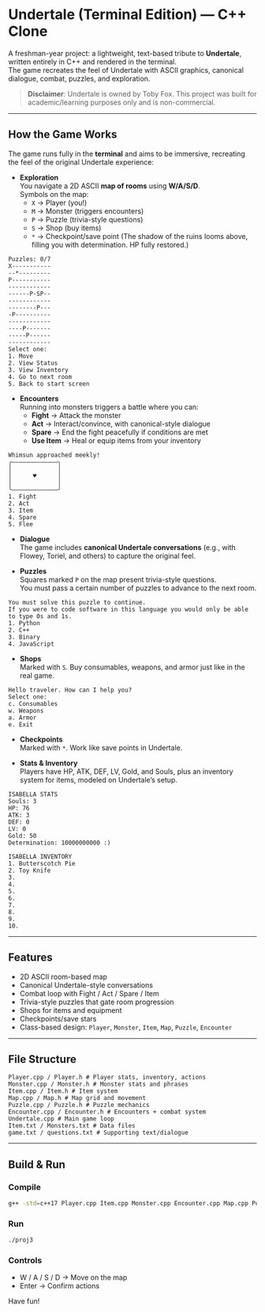# Undertale (Terminal Edition) — C++ Clone

A freshman-year project: a lightweight, text-based tribute to **Undertale**, written entirely in C++ and rendered in the terminal.  
The game recreates the feel of Undertale with ASCII graphics, canonical dialogue, combat, puzzles, and exploration.

> **Disclaimer**: Undertale is owned by Toby Fox. This project was built for academic/learning purposes only and is non-commercial.

---

## How the Game Works

The game runs fully in the **terminal** and aims to be immersive, recreating the feel of the original Undertale experience:

- **Exploration**  
  You navigate a 2D ASCII **map of rooms** using **W/A/S/D**.  
  Symbols on the map:
  - `X` → Player (you!)
  - `M` → Monster (triggers encounters)  
  - `P` → Puzzle (trivia-style questions)  
  - `S` → Shop (buy items)  
  - `*` → Checkpoint/save point (The shadow of the ruins looms above, filling you with determination. HP fully restored.) 

```
Puzzles: 0/7
X-----------
--*---------
P-----------
------------
------P-SP--
------------
--------P---
-P----------
------------
----P-------
-----P------
------------
Select one:
1. Move
2. View Status
3. View Inventory
4. Go to next room
5. Back to start screen
```

- **Encounters**  
  Running into monsters triggers a battle where you can:
  - **Fight** → Attack the monster
  - **Act** → Interact/convince, with canonical-style dialogue
  - **Spare** → End the fight peacefully if conditions are met
  - **Use Item** → Heal or equip items from your inventory  

```
Whimsun approached meekly!
╭―――――――――――――╮
│             │
│      ♥      │
│             │
╰―――――――――――――╯
1. Fight
2. Act
3. Item
4. Spare
5. Flee
```

- **Dialogue**  
  The game includes **canonical Undertale conversations** (e.g., with Flowey, Toriel, and others) to capture the original feel.

- **Puzzles**  
  Squares marked `P` on the map present trivia-style questions.  
  You must pass a certain number of puzzles to advance to the next room.

```
You must solve this puzzle to continue.
If you were to code software in this language you would only be able to type 0s and 1s.
1. Python
2. C++
3. Binary
4. JavaScript
```

- **Shops**  
  Marked with `S`. Buy consumables, weapons, and armor just like in the real game.

```
Hello traveler. How can I help you?
Select one:
c. Consumables
w. Weapons
a. Armor
e. Exit
```

- **Checkpoints**  
  Marked with `*`. Work like save points in Undertale.

- **Stats & Inventory**  
  Players have HP, ATK, DEF, LV, Gold, and Souls, plus an inventory system for items, modeled on Undertale’s setup.

```
ISABELLA STATS
Souls: 3
HP: 76
ATK: 3
DEF: 0
LV: 0
Gold: 50
Determination: 10000000000 :)

ISABELLA INVENTORY
1. Butterscotch Pie
2. Toy Knife
3. 
4. 
5. 
6. 
7. 
8. 
9. 
10. 
```

---

## Features
- 2D ASCII room-based map
- Canonical Undertale-style conversations
- Combat loop with Fight / Act / Spare / Item
- Trivia-style puzzles that gate room progression
- Shops for items and equipment
- Checkpoints/save stars
- Class-based design: `Player`, `Monster`, `Item`, `Map`, `Puzzle`, `Encounter`

---

## File Structure
```
Player.cpp / Player.h # Player stats, inventory, actions
Monster.cpp / Monster.h # Monster stats and phrases
Item.cpp / Item.h # Item system
Map.cpp / Map.h # Map grid and movement
Puzzle.cpp / Puzzle.h # Puzzle mechanics
Encounter.cpp / Encounter.h # Encounters + combat system
Undertale.cpp # Main game loop
Item.txt / Monsters.txt # Data files
game.txt / questions.txt # Supporting text/dialogue
```

---

## Build & Run

### Compile
```bash
g++ -std=c++17 Player.cpp Item.cpp Monster.cpp Encounter.cpp Map.cpp Puzzle.cpp Undertale.cpp -o proj3
```

### Run
```bash
./proj3
```

### Controls
- W / A / S / D → Move on the map
- Enter → Confirm actions

Have fun! 